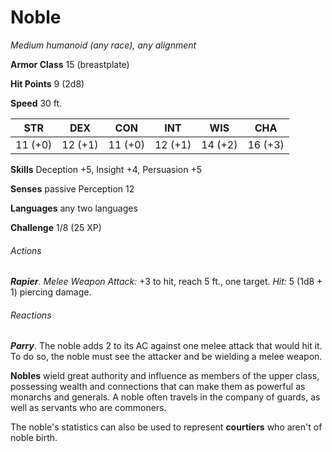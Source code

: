 # Noble

*Medium humanoid (any race), any alignment*

**Armor Class** 15 (breastplate)

**Hit Points** 9 (2d8)

**Speed** 30 ft.

| STR     | DEX     | CON     | INT     | WIS     | CHA     |
|---------|---------|---------|---------|---------|---------|
| 11 (+0) | 12 (+1) | 11 (+0) | 12 (+1) | 14 (+2) | 16 (+3) |

**Skills** Deception +5, Insight +4, Persuasion +5

**Senses** passive Perception 12

**Languages** any two languages

**Challenge** 1/8 (25 XP)

###### Actions

***Rapier***. *Melee Weapon Attack:* +3 to hit, reach 5 ft., one target. *Hit:* 5 (1d8 + 1) piercing damage.

###### Reactions

***Parry***. The noble adds 2 to its AC against one melee attack that would hit it. To do so, the noble must see the attacker and be wielding a melee weapon.

**Nobles** wield great authority and influence as members of the upper class, possessing wealth and connections that can make them as powerful as monarchs and generals. A noble often travels in the company of guards, as well as servants who are commoners.

The noble's statistics can also be used to represent **courtiers** who aren't of noble birth.
